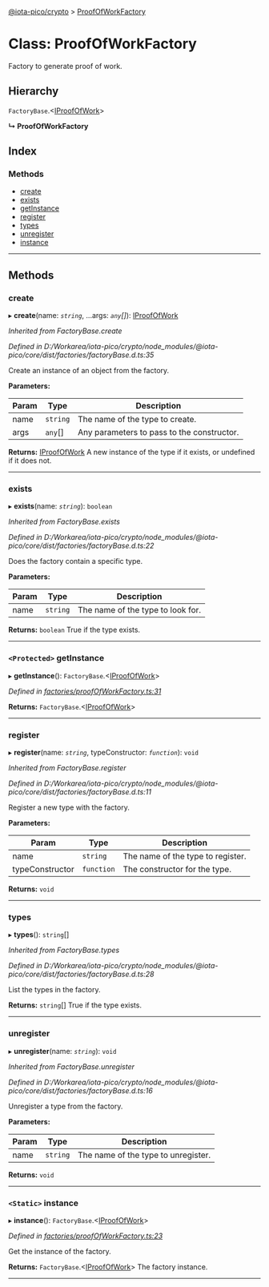 [@iota-pico/crypto](../README.md) > [ProofOfWorkFactory](../classes/proofofworkfactory.md)

# Class: ProofOfWorkFactory

Factory to generate proof of work.

## Hierarchy

 `FactoryBase`.<[IProofOfWork](../interfaces/iproofofwork.md)>

**↳ ProofOfWorkFactory**

## Index

### Methods

* [create](proofofworkfactory.md#create)
* [exists](proofofworkfactory.md#exists)
* [getInstance](proofofworkfactory.md#getinstance)
* [register](proofofworkfactory.md#register)
* [types](proofofworkfactory.md#types)
* [unregister](proofofworkfactory.md#unregister)
* [instance](proofofworkfactory.md#instance)

---

## Methods

<a id="create"></a>

###  create

▸ **create**(name: *`string`*, ...args: *`any`[]*): [IProofOfWork](../interfaces/iproofofwork.md)

*Inherited from FactoryBase.create*

*Defined in D:/Workarea/iota-pico/crypto/node_modules/@iota-pico/core/dist/factories/factoryBase.d.ts:35*

Create an instance of an object from the factory.

**Parameters:**

| Param | Type | Description |
| ------ | ------ | ------ |
| name | `string`   |  The name of the type to create. |
| args | `any`[]   |  Any parameters to pass to the constructor. |

**Returns:** [IProofOfWork](../interfaces/iproofofwork.md)
A new instance of the type if it exists, or undefined if it does not.

___

<a id="exists"></a>

###  exists

▸ **exists**(name: *`string`*): `boolean`

*Inherited from FactoryBase.exists*

*Defined in D:/Workarea/iota-pico/crypto/node_modules/@iota-pico/core/dist/factories/factoryBase.d.ts:22*

Does the factory contain a specific type.

**Parameters:**

| Param | Type | Description |
| ------ | ------ | ------ |
| name | `string`   |  The name of the type to look for. |

**Returns:** `boolean`
True if the type exists.

___

<a id="getinstance"></a>

### `<Protected>` getInstance

▸ **getInstance**(): `FactoryBase`.<[IProofOfWork](../interfaces/iproofofwork.md)>

*Defined in [factories/proofOfWorkFactory.ts:31](https://github.com/iota-pico/crypto/blob/a29d55a/src/factories/proofOfWorkFactory.ts#L31)*

**Returns:** `FactoryBase`.<[IProofOfWork](../interfaces/iproofofwork.md)>

___

<a id="register"></a>

###  register

▸ **register**(name: *`string`*, typeConstructor: *`function`*): `void`

*Inherited from FactoryBase.register*

*Defined in D:/Workarea/iota-pico/crypto/node_modules/@iota-pico/core/dist/factories/factoryBase.d.ts:11*

Register a new type with the factory.

**Parameters:**

| Param | Type | Description |
| ------ | ------ | ------ |
| name | `string`   |  The name of the type to register. |
| typeConstructor | `function`   |  The constructor for the type. |

**Returns:** `void`

___

<a id="types"></a>

###  types

▸ **types**(): `string`[]

*Inherited from FactoryBase.types*

*Defined in D:/Workarea/iota-pico/crypto/node_modules/@iota-pico/core/dist/factories/factoryBase.d.ts:28*

List the types in the factory.

**Returns:** `string`[]
True if the type exists.

___

<a id="unregister"></a>

###  unregister

▸ **unregister**(name: *`string`*): `void`

*Inherited from FactoryBase.unregister*

*Defined in D:/Workarea/iota-pico/crypto/node_modules/@iota-pico/core/dist/factories/factoryBase.d.ts:16*

Unregister a type from the factory.

**Parameters:**

| Param | Type | Description |
| ------ | ------ | ------ |
| name | `string`   |  The name of the type to unregister. |

**Returns:** `void`

___

<a id="instance"></a>

### `<Static>` instance

▸ **instance**(): `FactoryBase`.<[IProofOfWork](../interfaces/iproofofwork.md)>

*Defined in [factories/proofOfWorkFactory.ts:23](https://github.com/iota-pico/crypto/blob/a29d55a/src/factories/proofOfWorkFactory.ts#L23)*

Get the instance of the factory.

**Returns:** `FactoryBase`.<[IProofOfWork](../interfaces/iproofofwork.md)>
The factory instance.

___

